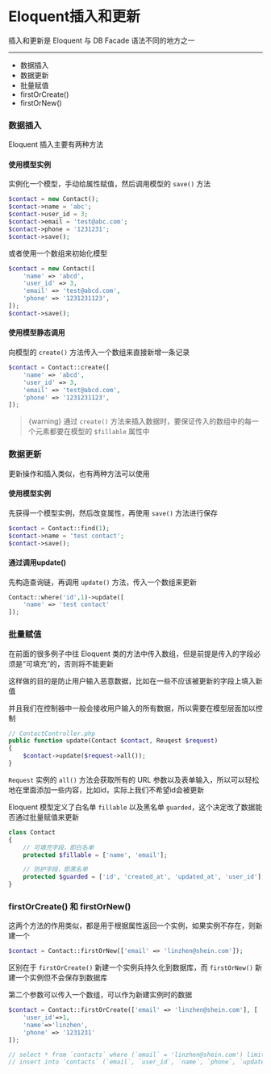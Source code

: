 # Eloquent插入和更新

插入和更新是 Eloquent 与 DB Facade 语法不同的地方之一

----

- 数据插入
- 数据更新
- 批量赋值
- firstOrCreate()
- firstOrNew()

### 数据插入

Eloquent 插入主要有两种方法

#### 使用模型实例

实例化一个模型，手动给属性赋值，然后调用模型的 `save()` 方法

```PHP
$contact = new Contact();
$contact->name = 'abc';
$contact->user_id = 3;
$contact->email = 'test@abc.com';
$contact->phone = '1231231';
$contact->save();
```

或者使用一个数组来初始化模型

```PHP
$contact = new Contact([
    'name' => 'abcd',
    'user_id' => 3,
    'email' => 'test@abcd.com',
    'phone' => '1231231123',
]);
$contact->save();
```

#### 使用模型静态调用

向模型的 `create()` 方法传入一个数组来直接新增一条记录

```PHP
$contact = Contact::create([
    'name' => 'abcd',
    'user_id' => 3,
    'email' => 'test@abcd.com',
    'phone' => '1231231123',
]);
```

> {warning} 通过 `create()` 方法来插入数据时，要保证传入的数组中的每一个元素都要在模型的 `$fillable` 属性中

### 数据更新

更新操作和插入类似，也有两种方法可以使用

#### 使用模型实例

先获得一个模型实例，然后改变属性，再使用 `save()` 方法进行保存

```PHP
$contact = Contact::find(1);
$contact->name = 'test contact';
$contact->save();
```

#### 通过调用update()

先构造查询链，再调用 `update()` 方法，传入一个数组来更新

```PHP
Contact::where('id',1)->update([
    'name' => 'test contact'
]);
```

### 批量赋值 

在前面的很多例子中往 Eloquent 类的方法中传入数组，但是前提是传入的字段必须是“可填充”的，否则将不能更新

这样做的目的是防止用户输入恶意数据，比如在一些不应该被更新的字段上填入新值

并且我们在控制器中一般会接收用户输入的所有数据，所以需要在模型层面加以控制

```PHP
// ContactController.php
public function update(Contact $contact, Reuqest $request)
{
    $contact->update($request->all());
}
```

`Request` 实例的 `all()` 方法会获取所有的 URL 参数以及表单输入，所以可以轻松地在里面添加一些内容，比如id，实际上我们不希望id会被更新

Eloquent 模型定义了白名单 `fillable` 以及黑名单 `guarded`，这个决定改了数据能否通过批量赋值来更新

```PHP
class Contact
{
    // 可填充字段，即白名单
    protected $fillable = ['name', 'email'];

    // 防护字段，即黑名单
    protected $guarded = ['id', 'created_at', 'updated_at', 'user_id'];
}
```

### firstOrCreate() 和 firstOrNew()

这两个方法的作用类似，都是用于根据属性返回一个实例，如果实例不存在，则新建一个

```PHP
$contact = Contact::firstOrNew(['email' => 'linzhen@shein.com']);
```

区别在于 `firstOrCreate()` 新建一个实例兵持久化到数据库，而 `firstOrNew()` 新建一个实例但不会保存到数据库

第二个参数可以传入一个数组，可以作为新建实例时的数据

```PHP
$contact = Contact::firstOrCreate(['email' => 'linzhen@shein.com'], [
    'user_id'=>1,
    'name'=>'linzhen',
    'phone' => '1231231'
]);

// select * from `contacts` where (`email` = 'linzhen@shein.com') limit 1 
// insert into `contacts` (`email`, `user_id`, `name`, `phone`, `updated_at`, `created_at`) values ('linzhen@shein.com', 1, 'linzhen', '1231231', '2019-01-26 06:19:05', '2019-01-26 06:19:05');
```